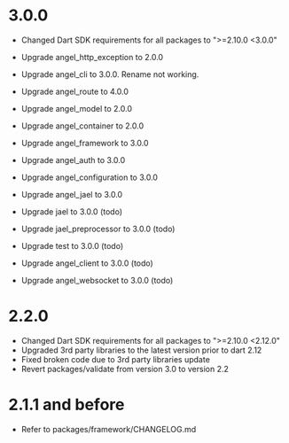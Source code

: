 # 3.0.0
* Changed Dart SDK requirements for all packages to ">=2.10.0 <3.0.0"
* Upgrade angel_http_exception to 2.0.0
* Upgrade angel_cli to 3.0.0. Rename not working.
* Upgrade angel_route to 4.0.0
* Upgrade angel_model to 2.0.0
* Upgrade angel_container to 2.0.0
* Upgrade angel_framework to 3.0.0
* Upgrade angel_auth to 3.0.0
* Upgrade angel_configuration to 3.0.0
* Upgrade angel_jael to 3.0.0
* Upgrade jael to 3.0.0 (todo)
* Upgrade jael_preprocessor to 3.0.0 (todo)
* Upgrade test to 3.0.0 (todo)

* Upgrade angel_client to 3.0.0 (todo)
* Upgrade angel_websocket to 3.0.0 (todo)

# 2.2.0
* Changed Dart SDK requirements for all packages to ">=2.10.0 <2.12.0"
* Upgraded 3rd party libraries to the latest version prior to dart 2.12
* Fixed broken code due to 3rd party libraries update
* Revert packages/validate from version 3.0 to version 2.2

# 2.1.1 and before
* Refer to packages/framework/CHANGELOG.md

